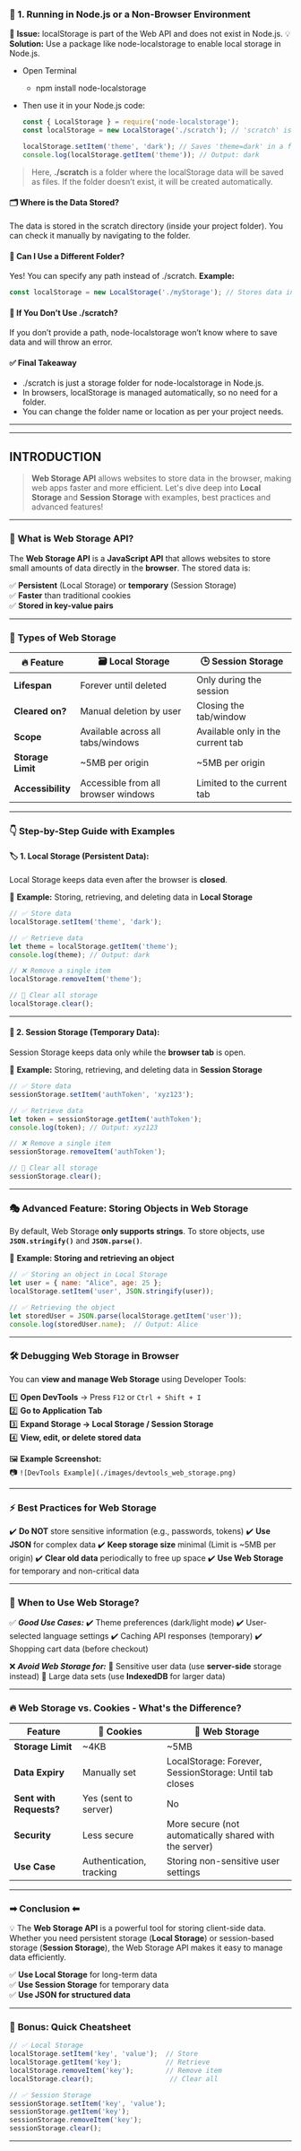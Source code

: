 

### 🔹 1. Running in Node.js or a Non-Browser Environment
📌 **Issue:** localStorage is part of the Web API and does not exist in Node.js.
💡 **Solution:** Use a package like node-localstorage to enable local storage in Node.js.
- Open Terminal
  - npm install node-localstorage
- Then use it in your Node.js code:  

   ```js
  const { LocalStorage } = require('node-localstorage');
  const localStorage = new LocalStorage('./scratch'); // 'scratch' is a folder

  localStorage.setItem('theme', 'dark'); // Saves 'theme=dark' in a file
  console.log(localStorage.getItem('theme')); // Output: dark

   ```   

>Here, **./scratch** is a folder where the localStorage data will be saved as files. If the folder doesn’t exist, it will be created automatically.

#### 🗂 Where is the Data Stored?
The data is stored in the scratch directory (inside your project folder). You can check it manually by navigating to the folder.

#### 🔹 Can I Use a Different Folder?
Yes! You can specify any path instead of ./scratch. **Example:**
```js
const localStorage = new LocalStorage('./myStorage'); // Stores data in 'myStorage' folder
```
#### 🔴 If You Don’t Use ./scratch?
If you don’t provide a path, node-localstorage won’t know where to save data and will throw an error.

#### ✅ Final Takeaway
- ./scratch is just a storage folder for node-localstorage in Node.js.
- In browsers, localStorage is managed automatically, so no need for a folder.
- You can change the folder name or location as per your project needs.


---
---
## **INTRODUCTION**
> **Web Storage API** allows websites to store data in the browser, making web apps faster and more efficient. Let's dive deep into **Local Storage** and **Session Storage** with examples, best practices and advanced features!  

---

### 📝 **What is Web Storage API?**  

The **Web Storage API** is a **JavaScript API** that allows websites to store small amounts of data directly in the **browser**. The stored data is:  

✅ **Persistent** (Local Storage) or **temporary** (Session Storage)  
✅ **Faster** than traditional cookies  
✅ **Stored in key-value pairs**  

---

### 📖 **Types of Web Storage**  

| 🔥 Feature          | 🗃️ Local Storage | 🕒 Session Storage |
|---------------------|----------------|-------------------|
| **Lifespan**        | Forever until deleted | Only during the session |
| **Cleared on?**     | Manual deletion by user | Closing the tab/window |
| **Scope**          | Available across all tabs/windows | Available only in the current tab |
| **Storage Limit**  | ~5MB per origin | ~5MB per origin |
| **Accessibility**  | Accessible from all browser windows | Limited to the current tab |

---

### 👇 **Step-by-Step Guide with Examples**  


#### 🏷️ **1. Local Storage (Persistent Data):**  

Local Storage keeps data even after the browser is **closed**.  

🧩 **Example:** Storing, retrieving, and deleting data in **Local Storage**  

```javascript
// ✅ Store data
localStorage.setItem('theme', 'dark');

// ✅ Retrieve data
let theme = localStorage.getItem('theme');
console.log(theme); // Output: dark

// ❌ Remove a single item
localStorage.removeItem('theme');

// 🔄 Clear all storage
localStorage.clear();
```

---

#### 🔄 **2. Session Storage (Temporary Data):**  


Session Storage keeps data only while the **browser tab** is open.  

🧩 **Example:** Storing, retrieving, and deleting data in **Session Storage**  

```javascript
// ✅ Store data
sessionStorage.setItem('authToken', 'xyz123');

// ✅ Retrieve data
let token = sessionStorage.getItem('authToken');
console.log(token); // Output: xyz123

// ❌ Remove a single item
sessionStorage.removeItem('authToken');

// 🔄 Clear all storage
sessionStorage.clear();
```

---

### 🎭 **Advanced Feature: Storing Objects in Web Storage**  

By default, Web Storage **only supports strings**. To store objects, use **`JSON.stringify()`** and **`JSON.parse()`**.  

🧩 **Example: Storing and retrieving an object**  

```javascript
// ✅ Storing an object in Local Storage
let user = { name: "Alice", age: 25 };
localStorage.setItem('user', JSON.stringify(user));

// ✅ Retrieving the object
let storedUser = JSON.parse(localStorage.getItem('user'));
console.log(storedUser.name);  // Output: Alice
```

---

### 🛠️ **Debugging Web Storage in Browser**  

You can **view and manage Web Storage** using Developer Tools:  

1️⃣ **Open DevTools** → Press `F12` or `Ctrl + Shift + I`  
2️⃣ **Go to Application Tab**  
3️⃣ **Expand Storage → Local Storage / Session Storage**  
4️⃣ **View, edit, or delete stored data**  

🖼️ **Example Screenshot:**  
📷 `![DevTools Example](./images/devtools_web_storage.png)`

---

### ⚡ **Best Practices for Web Storage**  

✔️ **Do NOT** store sensitive information (e.g., passwords, tokens)
✔️ **Use JSON** for complex data
✔️ **Keep storage size** minimal (Limit is ~5MB per origin)
✔️ **Clear old data** periodically to free up space
✔️ **Use Web Storage** for temporary and non-critical data  

---

### 📝 **When to Use Web Storage?**  

✅ ***Good Use Cases:***
✔️ Theme preferences (dark/light mode)
✔️ User-selected language settings
✔️ Caching API responses (temporary)
✔️ Shopping cart data (before checkout)

❌ ***Avoid Web Storage for:***
🚫 Sensitive user data (use **server-side** storage instead) 
🚫 Large data sets (use **IndexedDB** for larger data)  

---

### 🔥 **Web Storage vs. Cookies - What's the Difference?**  

| Feature         | 🍪 Cookies | 🏪 Web Storage |
|---------------|-----------|-------------|
| **Storage Limit** | ~4KB | ~5MB |
| **Data Expiry** | Manually set | LocalStorage: Forever, SessionStorage: Until tab closes |
| **Sent with Requests?** | Yes (sent to server) | No |
| **Security** | Less secure | More secure (not automatically shared with the server) |
| **Use Case** | Authentication, tracking | Storing non-sensitive user settings |

---

### ➡ **Conclusion**  ⬅

💡 The **Web Storage API** is a powerful tool for storing client-side data. Whether you need persistent storage (**Local Storage**) or session-based storage (**Session Storage**), the Web Storage API makes it easy to manage data efficiently.  

✅ **Use Local Storage** for long-term data  
✅ **Use Session Storage** for temporary data  
✅ **Use JSON for structured data**  

---

### 🎁 **Bonus: Quick Cheatsheet**  

```javascript
// ✅ Local Storage
localStorage.setItem('key', 'value');  // Store
localStorage.getItem('key');           // Retrieve
localStorage.removeItem('key');        // Remove item
localStorage.clear();                   // Clear all

// ✅ Session Storage
sessionStorage.setItem('key', 'value');
sessionStorage.getItem('key');
sessionStorage.removeItem('key');
sessionStorage.clear();
```

---